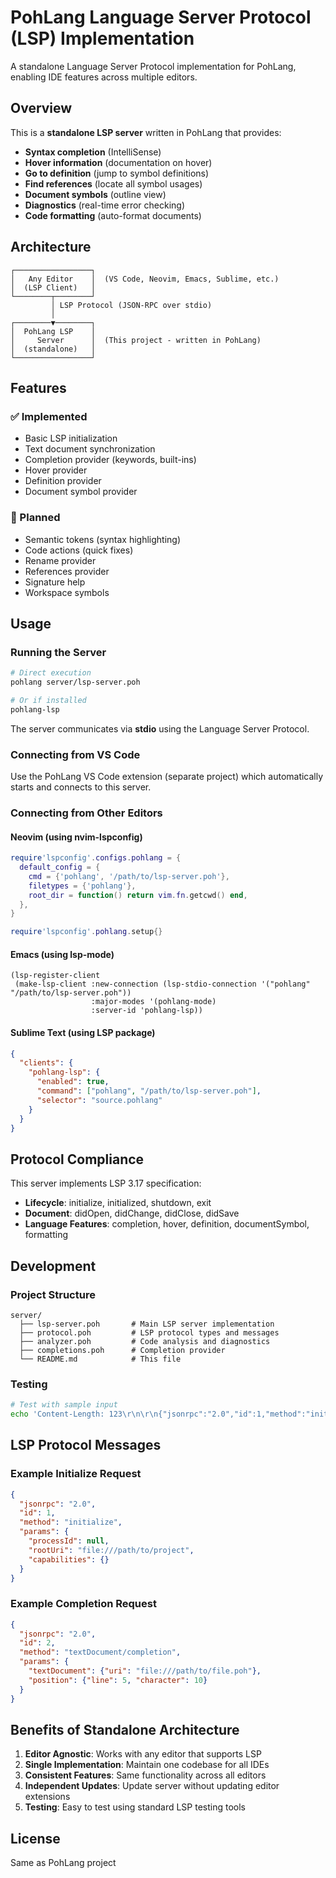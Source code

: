 # PohLang Language Server Protocol (LSP) Implementation

A standalone Language Server Protocol implementation for PohLang, enabling IDE features across multiple editors.

## Overview

This is a **standalone LSP server** written in PohLang that provides:
- **Syntax completion** (IntelliSense)
- **Hover information** (documentation on hover)
- **Go to definition** (jump to symbol definitions)
- **Find references** (locate all symbol usages)
- **Document symbols** (outline view)
- **Diagnostics** (real-time error checking)
- **Code formatting** (auto-format documents)

## Architecture

```
┌─────────────────┐
│   Any Editor    │  (VS Code, Neovim, Emacs, Sublime, etc.)
│  (LSP Client)   │
└────────┬────────┘
         │ LSP Protocol (JSON-RPC over stdio)
         │
┌────────▼────────┐
│  PohLang LSP    │
│     Server      │  (This project - written in PohLang)
│  (standalone)   │
└─────────────────┘
```

## Features

### ✅ Implemented
- Basic LSP initialization
- Text document synchronization
- Completion provider (keywords, built-ins)
- Hover provider
- Definition provider
- Document symbol provider

### 🚧 Planned
- Semantic tokens (syntax highlighting)
- Code actions (quick fixes)
- Rename provider
- References provider
- Signature help
- Workspace symbols

## Usage

### Running the Server

```bash
# Direct execution
pohlang server/lsp-server.poh

# Or if installed
pohlang-lsp
```

The server communicates via **stdio** using the Language Server Protocol.

### Connecting from VS Code

Use the PohLang VS Code extension (separate project) which automatically starts and connects to this server.

### Connecting from Other Editors

#### Neovim (using nvim-lspconfig)
```lua
require'lspconfig'.configs.pohlang = {
  default_config = {
    cmd = {'pohlang', '/path/to/lsp-server.poh'},
    filetypes = {'pohlang'},
    root_dir = function() return vim.fn.getcwd() end,
  },
}

require'lspconfig'.pohlang.setup{}
```

#### Emacs (using lsp-mode)
```elisp
(lsp-register-client
 (make-lsp-client :new-connection (lsp-stdio-connection '("pohlang" "/path/to/lsp-server.poh"))
                  :major-modes '(pohlang-mode)
                  :server-id 'pohlang-lsp))
```

#### Sublime Text (using LSP package)
```json
{
  "clients": {
    "pohlang-lsp": {
      "enabled": true,
      "command": ["pohlang", "/path/to/lsp-server.poh"],
      "selector": "source.pohlang"
    }
  }
}
```

## Protocol Compliance

This server implements LSP 3.17 specification:
- **Lifecycle**: initialize, initialized, shutdown, exit
- **Document**: didOpen, didChange, didClose, didSave
- **Language Features**: completion, hover, definition, documentSymbol, formatting

## Development

### Project Structure
```
server/
  ├── lsp-server.poh       # Main LSP server implementation
  ├── protocol.poh         # LSP protocol types and messages
  ├── analyzer.poh         # Code analysis and diagnostics
  ├── completions.poh      # Completion provider
  └── README.md            # This file
```

### Testing
```bash
# Test with sample input
echo 'Content-Length: 123\r\n\r\n{"jsonrpc":"2.0","id":1,"method":"initialize"}' | pohlang server/lsp-server.poh
```

## LSP Protocol Messages

### Example Initialize Request
```json
{
  "jsonrpc": "2.0",
  "id": 1,
  "method": "initialize",
  "params": {
    "processId": null,
    "rootUri": "file:///path/to/project",
    "capabilities": {}
  }
}
```

### Example Completion Request
```json
{
  "jsonrpc": "2.0",
  "id": 2,
  "method": "textDocument/completion",
  "params": {
    "textDocument": {"uri": "file:///path/to/file.poh"},
    "position": {"line": 5, "character": 10}
  }
}
```

## Benefits of Standalone Architecture

1. **Editor Agnostic**: Works with any editor that supports LSP
2. **Single Implementation**: Maintain one codebase for all IDEs
3. **Consistent Features**: Same functionality across all editors
4. **Independent Updates**: Update server without updating editor extensions
5. **Testing**: Easy to test using standard LSP testing tools

## License

Same as PohLang project
